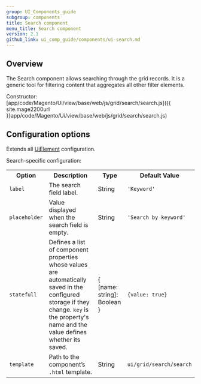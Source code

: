 ```yaml
---
group: UI_Components_guide
subgroup: components
title: Search component
menu_title: Search component
version: 2.1
github_link: ui_comp_guide/components/ui-search.md
---
```


## Overview

The Search component allows searching through the grid records. It is a generic tool for filtering content that aggregates all other filter elements.

Constructor: [app/code/Magento/Ui/view/base/web/js/grid/search/search.js]({{ site.mage2200url }}app/code/Magento/Ui/view/base/web/js/grid/search/search.js)

## Configuration options

Extends all [UiElement]({{page.baseurl}}/ui_comp_guide/concepts/ui_comp_uielement_concept.html) configuration.

Search-specific configuration:

<table>
  <tr>
    <th>
      Option
    </th>
    <th>
      Description
    </th>
    <th>
      Type
    </th>
    <th>
      Default Value
    </th>
  </tr>
  <tr>
    <td>
      <code>label</code>
    </td>
    <td>
      The search field label.
    </td>
    <td>
      String
    </td>
    <td>
      <code>'Keyword'</code>
    </td>
  </tr>
  <tr>
    <td>
      <code>placeholder</code>
    </td>
    <td>
      Value displayed when the search field is empty.
    </td>
    <td>
      String
    </td>
    <td>
      <code>'Search by keyword'</code>
    </td>
  </tr>
  <tr>
    <td>
      <code>statefull</code>
    </td>
    <td>
      Defines a list of component properties whose values are
      automatically saved in the configured storage if they change.
      <code>key</code> is the property's name and the value defines
      whether its saved.
    </td>
    <td>
      {<br />
      [name: string]: Boolean<br />
      }
    </td>
    <td>
      <code>{value: true}</code>
    </td>
  </tr>
  <tr>
    <td>
      <code>template</code>
    </td>
    <td>
      Path to the component’s <code>.html</code> template.
    </td>
    <td>
      String
    </td>
    <td>
      <code>ui/grid/search/search</code>
    </td>
  </tr>
</table>
